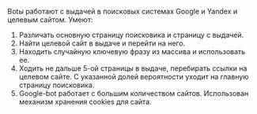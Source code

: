 Botы работают с выдачей в поисковых системах Google и Yandex и целевым сайтом.
Умеют:
1. Различать основную страницу поисковика и страницу с выдачей.
2. Найти целевой сайт в выдаче и перейти на него.
3. Находить случайную ключевую фразу из массива и использовать ее.
4. Ходить не дальше 5-ой страницы в выдаче, перебирать ссылки на целевом сайте. С указанной долей вероятности уходит на главную страницу поисковика.
5. Google-bot работает с большим количеством сайтов. Использован механизм хранения cookies для сайта.
